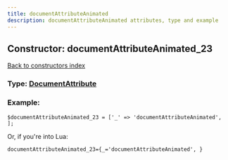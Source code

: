 ```yaml
---
title: documentAttributeAnimated
description: documentAttributeAnimated attributes, type and example
---
```

## Constructor: documentAttributeAnimated\_23  
[Back to constructors index](index.md)






### Type: [DocumentAttribute](../types/DocumentAttribute.md)


### Example:

```
$documentAttributeAnimated_23 = ['_' => 'documentAttributeAnimated', ];
```  

Or, if you're into Lua:  


```
documentAttributeAnimated_23={_='documentAttributeAnimated', }

```


